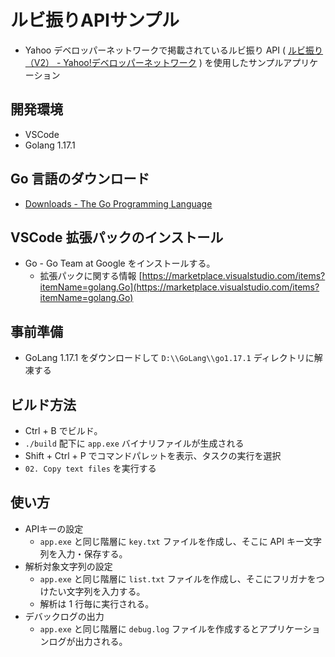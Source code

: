 # ルビ振りAPIサンプル
* Yahoo デベロッパーネットワークで掲載されているルビ振り API ( [ルビ振り（V2） - Yahoo!デベロッパーネットワーク](https://developer.yahoo.co.jp/webapi/jlp/furigana/v2/furigana.html) ) を使用したサンプルアプリケーション

## 開発環境
* VSCode
* Golang 1.17.1

## Go 言語のダウンロード
* [Downloads - The Go Programming Language](https://golang.org/dl/)

## VSCode 拡張パックのインストール
* Go - Go Team at Google をインストールする。
    - 拡張パックに関する情報 [https://marketplace.visualstudio.com/items?itemName=golang.Go](https://marketplace.visualstudio.com/items?itemName=golang.Go)

## 事前準備
* GoLang 1.17.1 をダウンロードして `D:\\GoLang\\go1.17.1` ディレクトリに解凍する

## ビルド方法
* Ctrl + B でビルド。
* `./build` 配下に `app.exe` バイナリファイルが生成される
* Shift + Ctrl + P でコマンドパレットを表示、タスクの実行を選択
* `02. Copy text files` を実行する

## 使い方
* APIキーの設定
    - `app.exe` と同じ階層に `key.txt` ファイルを作成し、そこに API キー文字列を入力・保存する。
* 解析対象文字列の設定
    - `app.exe` と同じ階層に `list.txt` ファイルを作成し、そこにフリガナをつけたい文字列を入力する。
    - 解析は 1 行毎に実行される。
* デバックログの出力
    - `app.exe` と同じ階層に `debug.log` ファイルを作成するとアプリケーションログが出力される。

